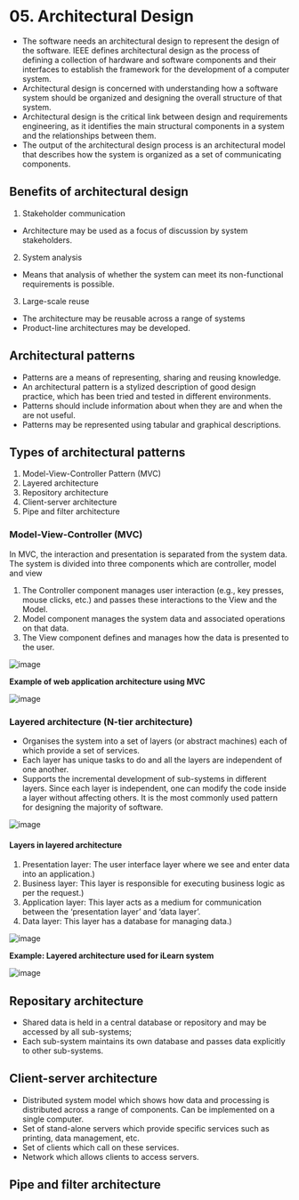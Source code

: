 # 05. Architectural Design
- The software needs an architectural design to represent the design of the software. IEEE defines architectural design as the process of defining a collection of hardware and software components and their interfaces to establish the framework for the development of a computer system.
- Architectural design is concerned with understanding how a software system should be organized and designing the overall structure of that system.
- Architectural design is the critical link between design and requirements engineering, as it identifies the main structural components in a system and the relationships between them.
- The output of the architectural design process is an architectural model that describes how the system is organized as a set of communicating components. 

## Benefits of architectural design
1. Stakeholder communication
- Architecture may be used as a focus of discussion by system stakeholders.
  
2. System analysis
- Means that analysis of whether the system can meet its non-functional requirements is possible.

3. Large-scale reuse
- The architecture may be reusable across a range of systems
- Product-line architectures may be developed.

## Architectural patterns
- Patterns are a means of representing, sharing and reusing knowledge.
- An architectural pattern is a stylized description of good design practice, which has been tried and tested in different environments.
- Patterns should include information about when they are and when the are not useful.
- Patterns may be represented using tabular and graphical descriptions.

## Types of architectural patterns
1. Model-View-Controller Pattern (MVC)
2. Layered architecture
3. Repository architecture
4. Client-server architecture
5. Pipe and filter architecture

### Model-View-Controller (MVC)
In MVC, the interaction and presentation is separated from the system data. The system is divided into three components which are controller, model and view

1. The Controller component manages user interaction (e.g., key presses, mouse clicks, etc.) and passes these interactions to the View and the Model.
2. Model component manages the system data and associated operations on that data.
3. The View component defines and manages how the data is presented to the user.
   
![image](https://github.com/user-attachments/assets/1275b170-70a6-4f17-aa19-5fdb388f47eb)

**Example of web application architecture using MVC**

![image](https://github.com/user-attachments/assets/f875f4c0-0584-42fd-9b6d-eb3b3f11f541)

### Layered architecture (N-tier architecture)
- Organises the system into a set of layers (or abstract machines) each of which provide a set of services.
- Each layer has unique tasks to do and all the layers are independent of one another.
- Supports the incremental development of sub-systems in different layers. Since each layer is independent, one can modify the code inside a layer without affecting others. It is the most commonly used pattern for designing the majority of software.
  
![image](https://github.com/user-attachments/assets/a5ed043c-0a30-46f2-919c-94955cbf9f5b)

#### Layers in layered architecture
1. Presentation layer: The user interface layer where we see and enter data into an application.)
2. Business layer: This layer is responsible for executing business logic as per the request.)
3. Application layer: This layer acts as a medium for communication between the ‘presentation layer’ and ‘data layer’.
4. Data layer: This layer has a database for managing data.)
   
![image](https://github.com/user-attachments/assets/9ecfeceb-2b30-454b-af3f-2e54e925a3d1)

**Example: Layered architecture used for iLearn system**

![image](https://github.com/user-attachments/assets/ec83aac6-93eb-46bf-b032-f24f8fd186d7)

## Repositary architecture
- Shared data is held in a central database or repository and may be accessed by all sub-systems;
- Each sub-system maintains its own database and passes data explicitly to other sub-systems.

## Client-server architecture
- Distributed system model which shows how data and processing is distributed across a range of components. Can be implemented on a single computer.
- Set of stand-alone servers which provide specific services such as printing, data management, etc.
- Set of clients which call on these services.
- Network which allows clients to access servers.

## Pipe and filter architecture
